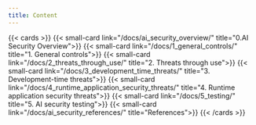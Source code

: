 ```yaml
---
title: Content
---
```


{{< cards >}}
    {{< small-card link="/docs/ai_security_overview/" title="0.AI Security Overview">}}
    {{< small-card link="/docs/1_general_controls/" title="1. General controls">}}
    {{< small-card link="/docs/2_threats_through_use/" title="2. Threats through use">}}
    {{< small-card link="/docs/3_development_time_threats/" title="3. Development-time threats">}}
    {{< small-card link="/docs/4_runtime_application_security_threats/" title="4. Runtime application security threats">}}
    {{< small-card link="/docs/5_testing/" title="5. AI security testing">}}
    {{< small-card link="/docs/ai_security_references/" title="References">}}
{{< /cards >}}
